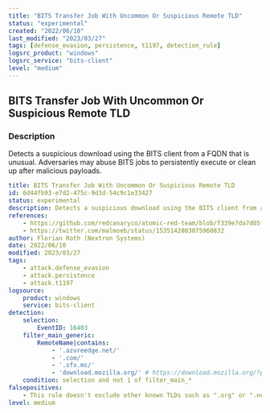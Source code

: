 ```yaml
---
title: "BITS Transfer Job With Uncommon Or Suspicious Remote TLD"
status: "experimental"
created: "2022/06/10"
last_modified: "2023/03/27"
tags: [defense_evasion, persistence, t1197, detection_rule]
logsrc_product: "windows"
logsrc_service: "bits-client"
level: "medium"
---
```


## BITS Transfer Job With Uncommon Or Suspicious Remote TLD

### Description

Detects a suspicious download using the BITS client from a FQDN that is unusual. Adversaries may abuse BITS jobs to persistently execute or clean up after malicious payloads.

```yml
title: BITS Transfer Job With Uncommon Or Suspicious Remote TLD
id: 6d44fb93-e7d2-475c-9d3d-54c9c1e33427
status: experimental
description: Detects a suspicious download using the BITS client from a FQDN that is unusual. Adversaries may abuse BITS jobs to persistently execute or clean up after malicious payloads.
references:
    - https://github.com/redcanaryco/atomic-red-team/blob/f339e7da7d05f6057fdfcdd3742bfcf365fee2a9/atomics/T1197/T1197.md
    - https://twitter.com/malmoeb/status/1535142803075960832
author: Florian Roth (Nextron Systems)
date: 2022/06/10
modified: 2023/03/27
tags:
    - attack.defense_evasion
    - attack.persistence
    - attack.t1197
logsource:
    product: windows
    service: bits-client
detection:
    selection:
        EventID: 16403
    filter_main_generic:
        RemoteName|contains:
            - '.azureedge.net/'
            - '.com/'
            - '.sfx.ms/'
            - 'download.mozilla.org/' # https://download.mozilla.org/?product=firefox-101.0.1-partial-101.0&amp;os=win64&amp;lang=en-US
    condition: selection and not 1 of filter_main_*
falsepositives:
    - This rule doesn't exclude other known TLDs such as ".org" or ".net". It's recommended to apply additional filters for software and scripts that leverage the BITS service
level: medium

```
